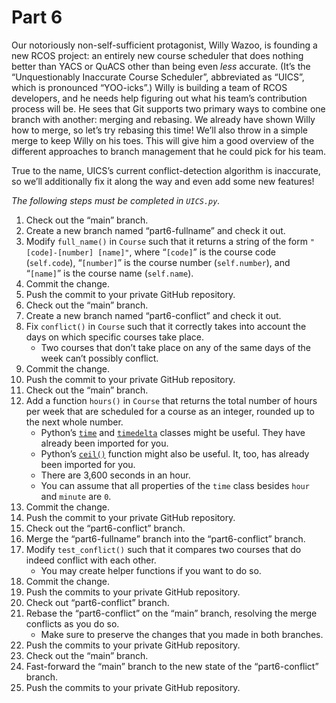 # Part 6
Our notoriously non-self-sufficient protagonist, Willy Wazoo, is founding a new RCOS project: an entirely new course scheduler that does nothing better than YACS or QuACS other than being even _less_ accurate. (It’s the “Unquestionably Inaccurate Course Scheduler”, abbreviated as “UICS”, which is pronounced “YOO-icks”.) Willy is building a team of RCOS developers, and he needs help figuring out what his team’s contribution process will be. He sees that Git supports two primary ways to combine one branch with another: merging and rebasing. We already have shown Willy how to merge, so let’s try rebasing this time! We’ll also throw in a simple merge to keep Willy on his toes. This will give him a good overview of the different approaches to branch management that he could pick for his team.

True to the name, UICS’s current conflict-detection algorithm is inaccurate, so we’ll additionally fix it along the way and even add some new features!

_The following steps must be completed in `UICS.py`._
1.	Check out the “main” branch.
2.	Create a new branch named “part6-fullname” and check it out.
3.	Modify `full_name()` in `Course` such that it returns a string of the form `"[code]-[number] [name]"`, where “`[code]`” is the course code (`self.code`), “`[number]`” is the course number (`self.number`), and “`[name]`” is the course name (`self.name`).
4.	Commit the change.
5.	Push the commit to your private GitHub repository.
6.	Check out the “main” branch.
7.	Create a new branch named “part6-conflict” and check it out.
8.	Fix `conflict()` in `Course` such that it correctly takes into account the days on which specific courses take place.
	-	Two courses that don’t take place on any of the same days of the week can’t possibly conflict.
9.	Commit the change.
10.	Push the commit to your private GitHub repository.
11.	Check out the “main” branch.
12.	Add a function `hours()` in `Course` that returns the total number of hours per week that are scheduled for a course as an integer, rounded up to the next whole number.
	-	Python’s [`time`](https://docs.python.org/3/library/datetime.html#time-objects) and [`timedelta`](https://docs.python.org/3/library/datetime.html#timedelta-objects) classes might be useful. They have already been imported for you.
	-	Python’s [`ceil()`](https://docs.python.org/3/library/math.html?highlight=ceil#math.ceil) function might also be useful. It, too, has already been imported for you.
	-	There are 3,600 seconds in an hour.
	-	You can assume that all properties of the `time` class besides `hour` and `minute` are `0`.
13.	Commit the change.
14.	Push the commit to your private GitHub repository.
15.	Check out the “part6-conflict” branch.
16.	Merge the “part6-fullname” branch into the “part6-conflict” branch.
17.	Modify `test_conflict()` such that it compares two courses that do indeed conflict with each other.
	-	You may create helper functions if you want to do so.
18.	Commit the change.
19.	Push the commits to your private GitHub repository.
20.	Check out “part6-conflict” branch.
21.	Rebase the “part6-conflict” on the “main” branch, resolving the merge conflicts as you do so.
	-	Make sure to preserve the changes that you made in both branches.
22.	Push the commits to your private GitHub repository.
23.	Check out the “main” branch.
24.	Fast-forward the “main” branch to the new state of the “part6-conflict” branch.
25.	Push the commits to your private GitHub repository.
